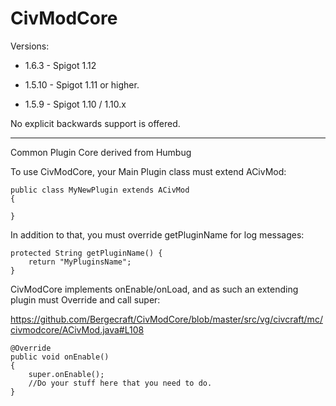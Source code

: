 CivModCore
===========

Versions:

* 1.6.3 - Spigot 1.12

* 1.5.10 - Spigot 1.11 or higher.

* 1.5.9 - Spigot 1.10 / 1.10.x

No explicit backwards support is offered.

-------

Common Plugin Core derived from Humbug

To use CivModCore, your Main Plugin class must extend ACivMod:

    public class MyNewPlugin extends ACivMod
    {
    
    }

In addition to that, you must override getPluginName for log messages:

    protected String getPluginName() {
        return "MyPluginsName";
    }
    
CivModCore implements onEnable/onLoad, and as such an extending plugin must Override and call super:

https://github.com/Bergecraft/CivModCore/blob/master/src/vg/civcraft/mc/civmodcore/ACivMod.java#L108

    @Override
    public void onEnable()
    {
        super.onEnable();
        //Do your stuff here that you need to do.
    }
